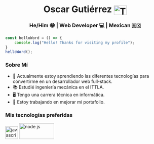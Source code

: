 <h1 align="center">Oscar Gutiérrez <a href="https://twitter.com/iRetr0o"><img align="center" src="https://raw.githubusercontent.com/rahuldkjain/github-profile-readme-generator/master/src/images/icons/Social/twitter.svg" alt="Twitter" height="30" width="40"></a></h1>

<h3 align="center">He/Him 😁 | Web Developer 💻 | Mexican 🇲🇽</h3>

```javascript
const helloWord = () => {
    console.log("Hello! Thanks for visiting my profile");
}
helloWord();
```

### Sobre Mí

- 🌱 Actualmente estoy aprendiendo las diferentes tecnologías para convertirme en un desarrollador web full-stack.
- 📚 Estudié ingeniería mecánica en el ITTLA.
- 🖥 Tengo una carrera técnica en informática.
- 📂 Estoy trabajando en mejorar mi portafolio.

<h3 align="left">Mis tecnologías preferidas</h3>
<p align="left"><a href="https://developer.mozilla.org/es/docs/Web/JavaScript" target="_blank" rel="noreferrer"><img src="https://upload.vectorlogo.zone/logos/javascript/images/239ec8a4-163e-4792-83b6-3f6d96911757.svg" alt="javascript" witdth="40" height="40"></a> <a href="https://nodejs.org/es/" target="_blank" rel="noreferrer"><img src="https://www.vectorlogo.zone/logos/nodejs/nodejs-horizontal.svg" alt="node js" width="110" height="50"></a></p>

<!--
**iRetr0o/iRetr0o** is a ✨ _special_ ✨ repository because its `README.md` (this file) appears on your GitHub profile.

Here are some ideas to get you started:

- 🔭 I’m currently working on ...
- 🌱 I’m currently learning ...
- 👯 I’m looking to collaborate on ...
- 🤔 I’m looking for help with ...
- 💬 Ask me about ...
- 📫 How to reach me: ...
- 😄 Pronouns: ...
- ⚡ Fun fact: ...
-->

